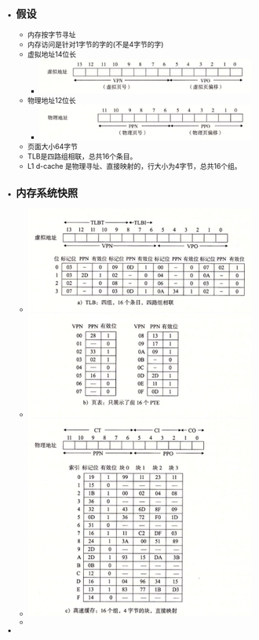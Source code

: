- ## 假设
	- 内存按字节寻址
	- 内存访问是针对1字节的字的(不是4字节的字)
	- 虚拟地址14位长
		- ![image.png](../assets/image_1661153071472_0.png)
	- 物理地址12位长
		- ![image.png](../assets/image_1661153092634_0.png)
	- 页面大小64字节
	- TLB是四路组相联，总共16个条目。
	- L1 d-cache 是物理寻址、直接映射的，行大小为4字节，总共16个组。
- ## 内存系统快照
	- ![image.png](../assets/image_1661153546027_0.png)
	- ![image.png](../assets/image_1661153584227_0.png)
	- ![image.png](../assets/image_1661153614165_0.png)
	-
-
